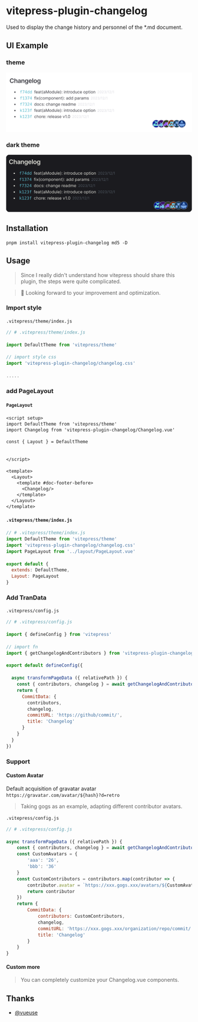 # vitepress-plugin-changelog
Used to display the change history and personnel of the *.md document.

## UI Example
### theme
![example.png](./example/example.png)

### dark theme
![example_dark.png](./example/example_dark.png)


## Installation
```shell
pnpm install vitepress-plugin-changelog md5 -D
```

## Usage
> Since I really didn't understand how vitepress should share this plugin, the steps were quite complicated.

> 👏 Looking forward to your improvement and optimization.

### Import style
`.vitepress/theme/index.js`
```js
// # .vitepress/theme/index.js

import DefaultTheme from 'vitepress/theme'

// import style css
import 'vitepress-plugin-changelog/changelog.css'

.....
```

### add PageLayout

#### `PageLayout`
```vue
<script setup>
import DefaultTheme from 'vitepress/theme'
import Changelog from 'vitepress-plugin-changelog/Changelog.vue'

const { Layout } = DefaultTheme


</script>

<template>
  <Layout>
    <template #doc-footer-before>
      <Changelog/>
    </template>
  </Layout>
</template>
```

#### `.vitepress/theme/index.js`
```js
// # .vitepress/theme/index.js
import DefaultTheme from 'vitepress/theme'
import 'vitepress-plugin-changelog/changelog.css'
import PageLayout from '../layout/PageLayout.vue'

export default {
  extends: DefaultTheme,
  Layout: PageLayout
}

```



### Add TranData
`.vitepress/config.js`
```js
// # .vitepress/config.js

import { defineConfig } from 'vitepress'

// import fn
import { getChangelogAndContributors } from 'vitepress-plugin-changelog'

export default defineConfig({
 
  async transformPageData ({ relativePath }) {
    const { contributors, changelog } = await getChangelogAndContributors(relativePath)
    return {
      CommitData: {
        contributors,
        changelog,
        commitURL: 'https://github/commit/',
        title: 'Changelog'
      }
    }
  }
})

```

### Support

####  Custom Avatar

Default acquisition of gravatar avatar `https://gravatar.com/avatar/${hash}?d=retro`

> Taking gogs as an example, adapting different contributor avatars.

`.vitepress/config.js`
```js
// # .vitepress/config.js

async transformPageData ({ relativePath }) {
    const { contributors, changelog } = await getChangelogAndContributors(relativePath)
    const CustomAvatars = {
        'aaa': '26',
        'bbb': '36'
    }
    const CustomContributors = contributors.map(contributor => {
        contributor.avatar = `https://xxx.gogs.xxx/avatars/${CustomAvatars[contributor.name]}`
        return contributor
    })
    return {
        CommitData: {
            contributors: CustomContributors,
            changelog,
            commitURL: 'https://xxx.gogs.xxx/organization/repo/commit/',
            title: 'Changelog'
        }
    }
}

```

#### Custom more
> You can completely customize your Changelog.vue components.

## Thanks

* [@vueuse](https://github.com/vueuse/vueuse)
